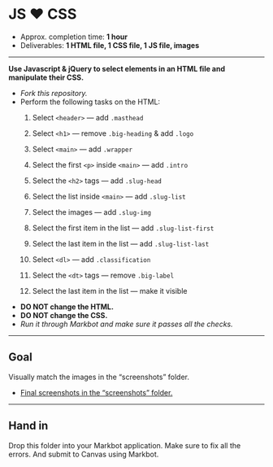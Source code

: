 # JS ❤︎ CSS

- Approx. completion time: **1 hour**
- Deliverables: **1 HTML file, 1 CSS file, 1 JS file, images**

---

**Use Javascript & jQuery to select elements in an HTML file and manipulate their CSS.**

- *Fork this repository.*
- Perform the following tasks on the HTML:
  1. Select `<header>` — add `.masthead`
  2. Select `<h1>` — remove `.big-heading` & add `.logo`
  3. Select `<main>` — add `.wrapper`
  4. Select the first `<p>` inside `<main>` — add `.intro`
  5. Select the `<h2>` tags — add `.slug-head`
  6. Select the list inside `<main>` — add `.slug-list`
  7. Select the images — add `.slug-img`
  8. Select the first item in the list — add `.slug-list-first`
  9. Select the last item in the list — add `.slug-list-last`
  10. Select `<dl>` — add `.classification`
  11. Select the `<dt>` tags — remove `.big-label`

  12. Select the last item in the list — make it visible
- **DO NOT change the HTML.**
- **DO NOT change the CSS.**
- *Run it through Markbot and make sure it passes all the checks.*

---

## Goal

Visually match the images in the “screenshots” folder.

- [Final screenshots in the “screenshots” folder.](screenshots)

---

## Hand in

Drop this folder into your Markbot application. Make sure to fix all the errors. And submit to Canvas using Markbot.
